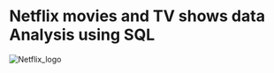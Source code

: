 # Netflix movies and TV shows data Analysis using SQL
![Netflix_logo](https://github.com/Pradeeppachiyappan/Netflix_SQL_Project/blob/main/NetflixLogo.jp)
